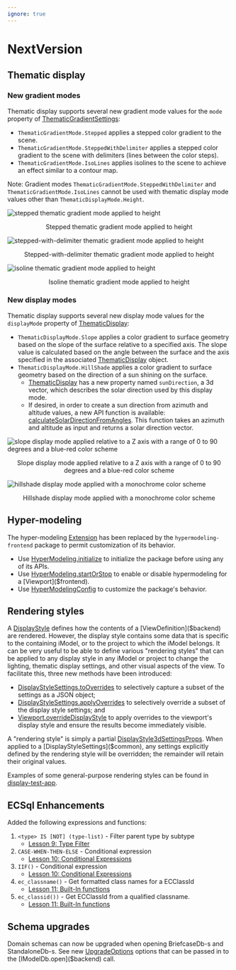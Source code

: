 ```yaml
---
ignore: true
---
```

# NextVersion

## Thematic display

### New gradient modes

Thematic display supports several new gradient mode values for the `mode` property of [ThematicGradientSettings]($common):
* `ThematicGradientMode.Stepped` applies a stepped color gradient to the scene.
* `ThematicGradientMode.SteppedWithDelimiter` applies a stepped color gradient to the scene with delimiters (lines between the color steps).
* `ThematicGradientMode.IsoLines` applies isolines to the scene to achieve an effect similar to a contour map.

Note: Gradient modes `ThematicGradientMode.SteppedWithDelimiter` and `ThematicGradientMode.IsoLines` cannot be used with thematic display mode values other than `ThematicDisplayMode.Height`.

![stepped thematic gradient mode applied to height](./assets/thematic_stepped.png)
<p align="center">Stepped thematic gradient mode applied to height</p>

![stepped-with-delimiter thematic gradient mode applied to height](./assets/thematic_steppedWithDelimiter.png)
<p align="center">Stepped-with-delimiter thematic gradient mode applied to height</p>

![isoline thematic gradient mode applied to height](./assets/thematic_isolines.png)
<p align="center">Isoline thematic gradient mode applied to height</p>

### New display modes

Thematic display supports several new display mode values for the `displayMode` property of [ThematicDisplay]($common):
* `ThematicDisplayMode.Slope` applies a color gradient to surface geometry based on the slope of the surface relative to a specified axis. The slope value is calculated based on the angle between the surface and the axis specified in the associated [ThematicDisplay]($common) object.
* `ThematicDisplayMode.HillShade` applies a color gradient to surface geometry based on the direction of a sun shining on the surface.
  * [ThematicDisplay]($common) has a new property named `sunDirection`, a 3d vector, which describes the solar direction used by this display mode.
  * If desired, in order to create a sun direction from azimuth and altitude values, a new API function is available: [calculateSolarDirectionFromAngles]($common). This function takes an azimuth and altitude as input and returns a solar direction vector.

![slope display mode applied relative to a Z axis with a range of 0 to 90 degrees and a blue-red color scheme](./assets/thematic_slope.png)
<p align="center">Slope display mode applied relative to a Z axis with a range of 0 to 90 degrees and a blue-red color scheme</p>

![hillshade display mode applied with a monochrome color scheme](./assets/thematic_hillshade.png)
<p align="center">Hillshade display mode applied with a monochrome color scheme</p>

## Hyper-modeling

The hyper-modeling [Extension]($frontend) has been replaced by the `hypermodeling-frontend` package to permit customization of its behavior.

* Use [HyperModeling.initialize]($hypermodeling) to initialize the package before using any of its APIs.
* Use [HyperModeling.startOrStop]($hypermodeling) to enable or disable hypermodeling for a [Viewport]($frontend).
* Use [HyperModelingConfig]($hypermodeling) to customize the package's behavior.

## Rendering styles

A [DisplayStyle]($backend) defines how the contents of a [ViewDefinition]($backend) are rendered. However, the display style contains some data that is specific to the containing iModel, or to the project to which the iModel belongs. It can be very useful to be able to define various "rendering styles" that can be applied to any display style in any iModel or project to change the lighting, thematic display settings, and other visual aspects of the view. To facilitate this, three new methods have been introduced:

* [DisplayStyleSettings.toOverrides]($common) to selectively capture a subset of the settings as a JSON object;
* [DisplayStyleSettings.applyOverrides]($common) to selectively override a subset of the display style settings; and
* [Viewport.overrideDisplayStyle]($frontend) to apply overrides to the viewport's display style and ensure the results become immediately visible.

A "rendering style" is simply a partial [DisplayStyle3dSettingsProps]($common). When applied to a [DisplayStyleSettings]($common), any settings explicitly defined by the rendering style will be overridden; the remainder will retain their original values.

Examples of some general-purpose rendering styles can be found in [display-test-app](https://github.com/imodeljs/imodeljs/blob/master/test-apps/display-test-app/src/frontend/ViewAttributes.ts).

## ECSql Enhancements

Added the following expressions and functions:

1. `<type> IS [NOT] (type-list)` - Filter parent type by subtype
    * [Lesson 9: Type Filter](../learning/ECSQLTutorial/TypeFilter.md)
1. `CASE-WHEN-THEN-ELSE` - Conditional expression
    * [Lesson 10: Conditional Expressions](../learning/ECSQLTutorial/ConditionalExpr.md)
1. `IIF()`  - Conditional expression
    * [Lesson 10: Conditional Expressions](../learning/ECSQLTutorial/ConditionalExpr.md)
1. `ec_classname()` - Get formatted class names for a ECClassId
    * [Lesson 11: Built-In functions](../learning/ECSQLTutorial/BuiltInFunctions.md)
1. `ec_classid())` - Get ECClassId from a  qualified classname.
    * [Lesson 11: Built-In functions](../learning/ECSQLTutorial/BuiltInFunctions.md)

## Schema upgrades

Domain schemas can now be upgraded when opening BriefcaseDb-s and StandaloneDb-s. See new [UpgradeOptions]($common) options that can be passed in to the [IModelDb.open]($backend) call.

